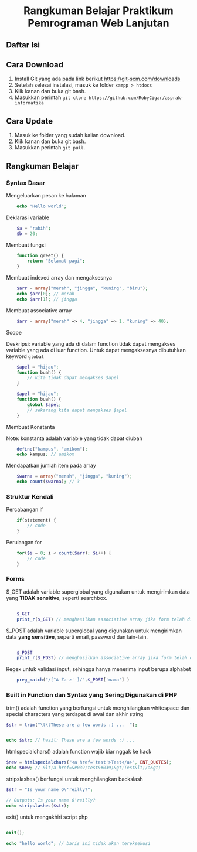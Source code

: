 <h1 align="center">Rangkuman Belajar Praktikum Pemrograman Web Lanjutan</h1>

## Daftar Isi 


## Cara Download

1. Install Git yang ada pada link berikut https://git-scm.com/downloads
2. Setelah selesai instalasi, masuk ke folder `xampp > htdocs`
3. Klik kanan dan buka git bash.
4. Masukkan perintah `git clone https://github.com/RobyCigar/asprak-informatika`

## Cara Update
1. Masuk ke folder yang sudah kalian download.
2. Klik kanan dan buka git bash.
3. Masukkan perintah `git pull`.

## Rangkuman Belajar 

### Syntax Dasar

Mengeluarkan pesan ke halaman
```php
	echo "Hello world";
```
Deklarasi variable
```php
	$a = "rabih";
	$b = 20;
```
Membuat fungsi
```php
	function greet() {
		return "Selamat pagi";
	}
```
Membuat indexed array dan mengaksesnya
```php
	$arr = array("merah", "jingga", "kuning", "biru");
	echo $arr[0]; // merah
	echo $arr[1]; // jingga
```

Membuat associative array
```php
	$arr = array("merah" => 4, "jingga" => 1, "kuning" => 40);
```
Scope

Deskripsi: variable yang ada di dalam function tidak dapat mengakses variable yang ada di luar function. Untuk dapat mengaksesnya dibutuhkan keyword `global`
```php
	$apel = "hijau";
	function buah() {
		// kita tidak dapat mengakses $apel
	}
```
```php
	$apel = "hijau";
	function buah() {
		global $apel;
		// sekarang kita dapat mengakses $apel
	}
```

Membuat Konstanta

Note: konstanta adalah variable yang tidak dapat diubah
```php
	define("kampus", "amikom");
	echo kampus; // amikom
```

Mendapatkan jumlah item pada array

```php
	$warna = array("merah", "jingga", "kuning");
	echo count($warna); // 3
```

### Struktur Kendali

Percabangan if 

```php
	if(statement) {
		// code
	}

```

Perulangan for

```php
	for($i = 0; i < count($arr); $i++) {
		// code
	}

```

### Forms

$_GET adalah variable superglobal yang digunakan untuk mengirimkan data yang **TIDAK sensitive**, seperti searchbox.

```php

	$_GET
	print_r($_GET) // menghasilkan associative array jika form telah di submit 
```

$_POST adalah variable superglobal yang digunakan untuk mengirimkan data **yang sensitive**, seperti email, password dan lain-lain.


```php

	$_POST
	print_r($_POST) // menghasilkan associative array jika form telah di submit 

```

Regex untuk validasi input, sehingga hanya menerima input berupa alphabet 


```php
	preg_match("/[^A-Za-z'-]/",$_POST['nama'] )

```

### Built in Function dan Syntax yang Sering Digunakan di PHP

trim() adalah function yang berfungsi  untuk menghilangkan whitespace dan special characters yang terdapat di awal dan akhir string 

```php
$str = trim("\t\tThese are a few words :) ...  "); 


echo $str; // hasil: These are a few words :) ...

```

htmlspecialchars() adalah function wajib biar nggak ke hack

```php
$new = htmlspecialchars("<a href='test'>Test</a>", ENT_QUOTES);
echo $new; // &lt;a href=&#039;test&#039;&gt;Test&lt;/a&gt;

```

stripslashes() berfungsi untuk menghilangkan backslash

```php
$str = "Is your name O\'reilly?";

// Outputs: Is your name O'reilly?
echo stripslashes($str);

```

exit() untuk mengakhiri script php

``` php

exit();

echo "hello world"; // baris ini tidak akan tereksekusi
```
```
